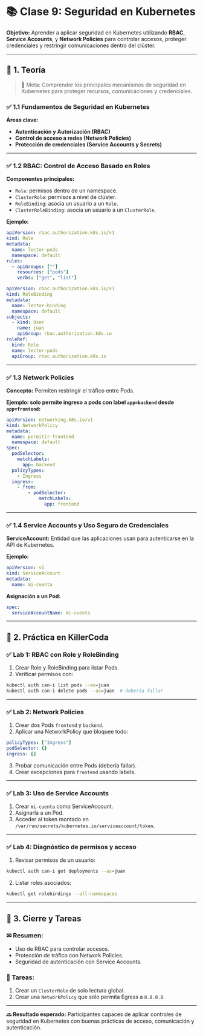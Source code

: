 # 📚 Clase 9: Seguridad en Kubernetes
 
**Objetivo:** Aprender a aplicar seguridad en Kubernetes utilizando **RBAC**, **Service Accounts**, y **Network Policies** para controlar accesos, proteger credenciales y restringir comunicaciones dentro del clúster.

---

## 🔹 1. Teoría

> 🚀 Meta: Comprender los principales mecanismos de seguridad en Kubernetes para proteger recursos, comunicaciones y credenciales.

### ✅ 1.1 Fundamentos de Seguridad en Kubernetes

**Áreas clave:**
- **Autenticación y Autorización (RBAC)**
- **Control de acceso a redes (Network Policies)**
- **Protección de credenciales (Service Accounts y Secrets)**

---

### ✅ 1.2 RBAC: Control de Acceso Basado en Roles

**Componentes principales:**
- `Role`: permisos dentro de un namespace.
- `ClusterRole`: permisos a nivel de clúster.
- `RoleBinding`: asocia un usuario a un `Role`.
- `ClusterRoleBinding`: asocia un usuario a un `ClusterRole`.

**Ejemplo:**
```yaml
apiVersion: rbac.authorization.k8s.io/v1
kind: Role
metadata:
  name: lector-pods
  namespace: default
rules:
  - apiGroups: [""]
    resources: ["pods"]
    verbs: ["get", "list"]
```

```yaml
apiVersion: rbac.authorization.k8s.io/v1
kind: RoleBinding
metadata:
  name: lector-binding
  namespace: default
subjects:
  - kind: User
    name: juan
    apiGroup: rbac.authorization.k8s.io
roleRef:
  kind: Role
  name: lector-pods
  apiGroup: rbac.authorization.k8s.io
```

---

### ✅ 1.3 Network Policies

**Concepto:** Permiten restringir el tráfico entre Pods.

**Ejemplo: solo permite ingreso a pods con label `app=backend` desde `app=frontend`:**
```yaml
apiVersion: networking.k8s.io/v1
kind: NetworkPolicy
metadata:
  name: permitir-frontend
  namespace: default
spec:
  podSelector:
    matchLabels:
      app: backend
  policyTypes:
    - Ingress
  ingress:
    - from:
        - podSelector:
            matchLabels:
              app: frontend
```

---

### ✅ 1.4 Service Accounts y Uso Seguro de Credenciales

**ServiceAccount:** Entidad que las aplicaciones usan para autenticarse en la API de Kubernetes.

**Ejemplo:**
```yaml
apiVersion: v1
kind: ServiceAccount
metadata:
  name: mi-cuenta
```

**Asignación a un Pod:**
```yaml
spec:
  serviceAccountName: mi-cuenta
```

---

## 🔹 2. Práctica en KillerCoda

### ✅ Lab 1: RBAC con Role y RoleBinding

1. Crear Role y RoleBinding para listar Pods.
2. Verificar permisos con:
```sh
kubectl auth can-i list pods --as=juan
kubectl auth can-i delete pods --as=juan  # debería fallar
```

---

### ✅ Lab 2: Network Policies

1. Crear dos Pods `frontend` y `backend`.
2. Aplicar una NetworkPolicy que bloquee todo:
```yaml
policyTypes: ["Ingress"]
podSelector: {}
ingress: []
```
3. Probar comunicación entre Pods (debería fallar).
4. Crear excepciones para `frontend` usando labels.

---

### ✅ Lab 3: Uso de Service Accounts

1. Crear `mi-cuenta` como ServiceAccount.
2. Asignarla a un Pod.
3. Acceder al token montado en `/var/run/secrets/kubernetes.io/serviceaccount/token`.

---

### ✅ Lab 4: Diagnóstico de permisos y acceso

1. Revisar permisos de un usuario:
```sh
kubectl auth can-i get deployments --as=juan
```
2. Listar roles asociados:
```sh
kubectl get rolebindings --all-namespaces
```

---

## 🔹 3. Cierre y Tareas

### ✉ Resumen:

- Uso de RBAC para controlar accesos.
- Protección de tráfico con Network Policies.
- Seguridad de autenticación con Service Accounts.

### 📅 Tareas:

1. Crear un `ClusterRole` de solo lectura global.
2. Crear una `NetworkPolicy` que solo permita Egress a `8.8.8.8`.

---

**🔜 Resultado esperado:** Participantes capaces de aplicar controles de seguridad en Kubernetes con buenas prácticas de acceso, comunicación y autenticación.

